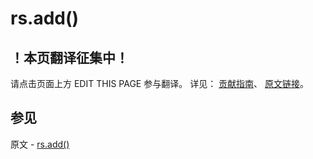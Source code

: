 # rs.add()

## ！本页翻译征集中！

请点击页面上方 EDIT THIS PAGE 参与翻译。
详见：
[贡献指南]( https://github.com/JinMuInfo/MongoDB-Manual-zh/blob/master/CONTRIBUTING.md )、
[原文链接](  https://docs.mongodb.com/manual/reference/method/rs.add/  )。

## 参见

原文 - [rs.add()]( https://docs.mongodb.com/manual/reference/method/rs.add/ )

